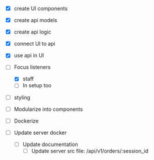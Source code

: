 - [x] create UI components

- [x] create api models
- [x] create api logic

- [x] connect UI to api
- [x] use api in UI

- [ ] Focus listeners 
  - [x] staff
  - [ ] In setup too
- [ ] styling

- [ ] Modularize into components

- [ ] Dockerize
- [ ] Update server docker
  - [ ] Update documentation
    - [ ] Update server src file: /api/v1/orders/:session_id